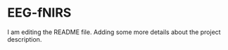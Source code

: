 # EEG-fNIRS

I am editing the README file. Adding some more details about the project description.

